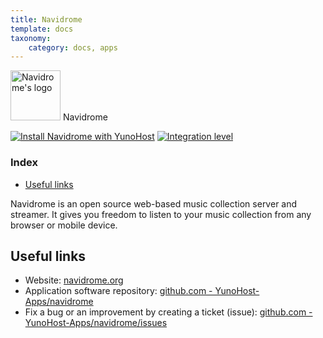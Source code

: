 ```yaml
---
title: Navidrome
template: docs
taxonomy:
    category: docs, apps
---
```


<img src="/images/navidrome_logo.png" height="80px" alt="Navidrome's logo"> Navidrome

[![Install Navidrome with YunoHost](https://install-app.yunohost.org/install-with-yunohost.png)](https://install-app.yunohost.org/?app=navidrome) [![Integration level](https://dash.yunohost.org/integration/navidrome.svg)](https://dash.yunohost.org/appci/app/navidrome)

### Index

- [Useful links](#useful-links)

Navidrome is an open source web-based music collection server and streamer. It gives you freedom to listen to your music collection from any browser or mobile device.

## Useful links

+ Website: [navidrome.org](https://www.navidrome.org/)
+ Application software repository: [github.com - YunoHost-Apps/navidrome](https://github.com/YunoHost-Apps/navidrome_ynh)
+ Fix a bug or an improvement by creating a ticket (issue): [github.com - YunoHost-Apps/navidrome/issues](https://github.com/YunoHost-Apps/navidrome_ynh/issues)
